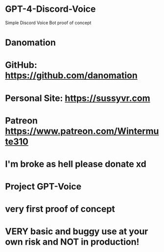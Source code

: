 # GPT-4-Discord-Voice
Simple Discord Voice Bot proof of concept
##
# Danomation
# GitHub: https://github.com/danomation
# Personal Site: https://sussyvr.com
# Patreon https://www.patreon.com/Wintermute310
# I'm broke as hell please donate xd
##


##
# Project GPT-Voice
# very first proof of concept
# VERY basic and buggy use at your own risk and NOT in production!
##
